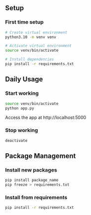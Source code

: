 
## Setup

### First time setup

```bash
# Create virtual environment
python3.10 -m venv venv

# Activate virtual environment
source venv/bin/activate

# Install dependencies
pip install -r requirements.txt
```

## Daily Usage

### Start working
```bash
source venv/bin/activate
python app.py
```

Access the app at http://localhost:5000

### Stop working
```bash
deactivate
```

## Package Management

### Install new packages
```bash
pip install package_name
pip freeze > requirements.txt
```

### Install from requirements
```bash
pip install -r requirements.txt
```